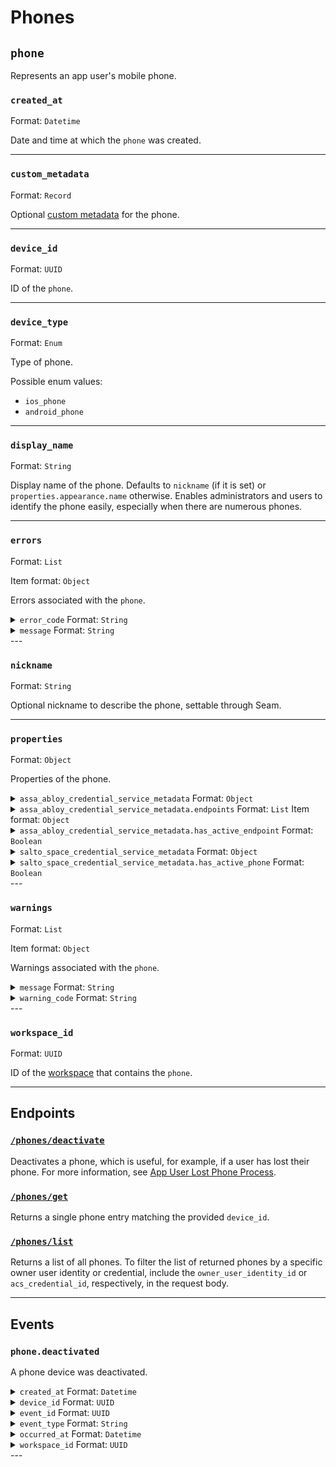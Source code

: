 # Phones

## `phone`

Represents an app user's mobile phone.

### `created_at`

Format: `Datetime`

Date and time at which the `phone` was created.

---

### `custom_metadata`

Format: `Record`

Optional [custom metadata](../../core-concepts/devices/adding-custom-metadata-to-a-device.md) for the phone.

---

### `device_id`

Format: `UUID`

ID of the `phone`.

---

### `device_type`

Format: `Enum`

Type of phone.

Possible enum values:
- `ios_phone`
- `android_phone`

---

### `display_name`

Format: `String`

Display name of the phone. Defaults to `nickname` (if it is set) or `properties.appearance.name` otherwise. Enables administrators and users to identify the phone easily, especially when there are numerous phones.

---

### `errors`

Format: `List`

Item format: `Object`

Errors associated with the `phone`.

<details>

<summary><code>error_code</code> Format: <code>String</code></summary>
</details>
<details>

<summary><code>message</code> Format: <code>String</code></summary>
</details>
---

### `nickname`

Format: `String`

Optional nickname to describe the phone, settable through Seam.

---

### `properties`

Format: `Object`

Properties of the phone.

<details>

<summary><code>assa_abloy_credential_service_metadata</code> Format: <code>Object</code></summary>

ASSA ABLOY Credential Service metadata for the phone.
</details>
<details>

<summary><code>assa_abloy_credential_service_metadata.endpoints</code> Format: <code>List</code> Item format: <code>Object</code></summary>

Endpoints associated with the phone.

- <code>endpoint_id</code> Format: <code>String</code>

  ID of the associated endpoint.


- <code>is_active</code> Format: <code>Boolean</code>

  Indicated whether the endpoint is active.

</details>
<details>

<summary><code>assa_abloy_credential_service_metadata.has_active_endpoint</code> Format: <code>Boolean</code></summary>

Indicates whether the credential service has active endpoints associated with the phone.
</details>
<details>

<summary><code>salto_space_credential_service_metadata</code> Format: <code>Object</code></summary>

Salto Space credential service metadata for the phone.
</details>
<details>

<summary><code>salto_space_credential_service_metadata.has_active_phone</code> Format: <code>Boolean</code></summary>

Indicates whether the credential service has an active associated phone.
</details>
---

### `warnings`

Format: `List`

Item format: `Object`

Warnings associated with the `phone`.

<details>

<summary><code>message</code> Format: <code>String</code></summary>
</details>
<details>

<summary><code>warning_code</code> Format: <code>String</code></summary>
</details>
---

### `workspace_id`

Format: `UUID`

ID of the [workspace](../../core-concepts/workspaces/README.md) that contains the `phone`.

---

## Endpoints

### [`/phones/deactivate`](./deactivate.md)

Deactivates a phone, which is useful, for example, if a user has lost their phone. For more information, see [App User Lost Phone Process](../../capability-guides/mobile-access/managing-phones-for-a-user-identity.md#app-user-lost-phone-process).
### [`/phones/get`](./get.md)

Returns a single phone entry matching the provided `device_id`.
### [`/phones/list`](./list.md)

Returns a list of all phones. To filter the list of returned phones by a specific owner user identity or credential, include the `owner_user_identity_id` or `acs_credential_id`, respectively, in the request body.

---

## Events

### `phone.deactivated`

A phone device was deactivated.

<details>

<summary><code>created_at</code> Format: <code>Datetime</code></summary>

Date and time at which the event was created.
</details>
<details>

<summary><code>device_id</code> Format: <code>UUID</code></summary>

ID of the [device](../../core-concepts/devices/README.md).
</details>
<details>

<summary><code>event_id</code> Format: <code>UUID</code></summary>

ID of the event.
</details>
<details>

<summary><code>event_type</code> Format: <code>String</code></summary>
</details>
<details>

<summary><code>occurred_at</code> Format: <code>Datetime</code></summary>

Date and time at which the event occurred.
</details>
<details>

<summary><code>workspace_id</code> Format: <code>UUID</code></summary>

ID of the [workspace](../../core-concepts/workspaces/README.md).
</details>
---

